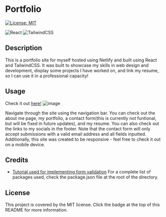 # Portfolio

[![License: MIT](https://img.shields.io/badge/License-MIT-yellow.svg)](https://opensource.org/licenses/MIT)

![React](https://img.shields.io/badge/react-%2320232a.svg?style=for-the-badge&logo=react&logoColor=%2361DAFB)
![TailwindCSS](https://img.shields.io/badge/tailwindcss-%2338B2AC.svg?style=for-the-badge&logo=tailwind-css&logoColor=white)

## Description

This is a portfolio site for myself hosted using Netlify and built using React and TailwindCSS. It was built to showcase my skills in web design and development, display some projects I have worked on, and link my resume, so I can use it in a professional capacity!

## Usage

Check it out [here!](https://otekolste.netlify.app/)
![image](https://github.com/user-attachments/assets/020e0212-31df-4647-ade6-fda8cb720b15)

Navigate through the site using the navigation bar. You can check out the about me page, my portfolio, a contact form(this is currently not funtional, but will be fixed in future updates), and my resume. You can also check out the links to my socials in the footer. 
Note that the contact form will only accept submissions with a valid email address and all fields inputted.
Additionally, this site was created to be responsive - feel free to check it out on a mobile device. 

## Credits

* [Tutorial used for implementing form validation](https://dev.to/deyemiobaa/adding-custom-validation-to-a-form-with-tailwindcss-1e7d)
For a complete list of packages used, check the package.json file at the root of the directory.

## License

This project is covered by the MIT license. Click the badge at the top of this README for more information.
